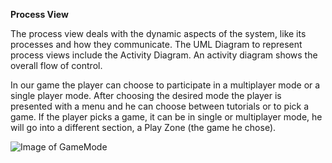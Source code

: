 **Process View**

The process view deals with the dynamic aspects of the system, like its processes and how they communicate.
The UML Diagram to represent process views include the Activity Diagram.
An activity diagram shows the overall flow of control.

In our game the player can choose to participate in a multiplayer mode or a single player mode. 
After choosing the desired mode the player is presented with a menu and he can choose between tutorials or to pick a game.
If the player picks a game, it can be in single or multiplayer mode, he will go into a different section, a Play Zone (the game he chose).

![Image of GameMode](http://s32.postimg.org/n7w0uj82t/asw.jpg)
